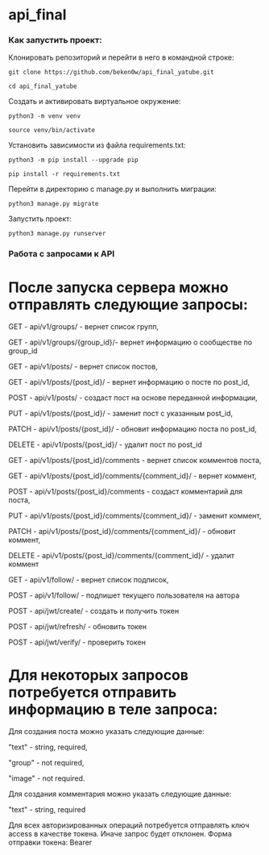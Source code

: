 # api_final
### Как запустить проект:

Клонировать репозиторий и перейти в него в командной строке:

```git clone https://github.com/beken0w/api_final_yatube.git```

```cd api_final_yatube```

Cоздать и активировать виртуальное окружение:

```python3 -m venv venv```

```source venv/bin/activate```

Установить зависимости из файла requirements.txt:

```python3 -m pip install --upgrade pip```

```pip install -r requirements.txt```

Перейти в директорию с manage.py и выполнить миграции:

```python3 manage.py migrate```

Запустить проект:

```python3 manage.py runserver```

### Работа с запросами к API

# После запуска сервера можно отправлять следующие запросы:

GET - api/v1/groups/ - вернет список групп,

GET - api/v1/groups/{group_id}/- вернет информацию о сообществе по group_id


GET - api/v1/posts/ - вернет список постов,

GET - api/v1/posts/{post_id}/ - вернет информацию о посте по post_id,

POST - api/v1/posts/ - создаст пост на основе переданной информации,

PUT - api/v1/posts/{post_id}/ - заменит пост с указанным post_id,

PATCH - api/v1/posts/{post_id}/ - обновит информацию поста по post_id,

DELETE - api/v1/posts/{post_id}/ - удалит пост по post_id


GET - api/v1/posts/{post_id}/comments - вернет список комментов поста,

GET - api/v1/posts/{post_id}/comments/{comment_id}/ - вернет коммент,

POST - api/v1/posts/{post_id}/comments - создаст комментарий для поста,

PUT - api/v1/posts/{post_id}/comments/{comment_id}/ - заменит коммент,

PATCH - api/v1/posts/{post_id}/comments/{comment_id}/ - обновит коммент,

DELETE - api/v1/posts/{post_id}/comments/{comment_id}/ - удалит коммент


GET - api/v1/follow/ - вернет список подписок,

POST - api/v1/follow/ - подпишет текущего пользователя на автора


POST - api/jwt/create/ - создать и получить токен

POST - api/jwt/refresh/ -  обновить токен

POST - api/jwt/verify/ - проверить токен


# Для некоторых запросов потребуется отправить информацию в теле запроса:

Для создания поста можно указать следующие данные:

"text" - string, required,

"group" - not required,

"image" - not required.


Для создания комментария можно указать следующие данные:

"text" - string, required

Для всех авторизированных операций потребуется отправлять ключ access в качестве токена. Иначе запрос будет отклонен.
Форма отправки токена: Bearer <token>
